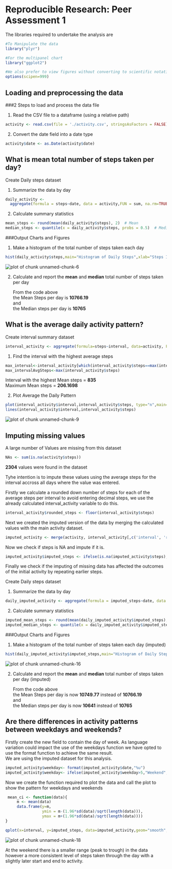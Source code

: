 # Reproducible Research: Peer Assessment 1

The libraries required to undertake the analysis are

```r
#To Manipulate the data
library("plyr")

#For the multipanel chart
library("ggplot2")

#We also prefer to view figures without converting to scientific notation
options(scipen=999)
```

## Loading and preprocessing the data

###2 Steps to load and process the data file
1. Read the CSV file to a dataframe (using a relative path)

```r
activity <- read.csv(file = './activity.csv', stringsAsFactors = FALSE)
```
2. Convert the date field into a date type

```r
activity$date <- as.Date(activity$date)
```


## What is mean total number of steps taken per day?

Create Daily steps dataset

1. Summarize the data by day

```r
daily_activity <-
  aggregate(formula = steps~date, data = activity,FUN = sum, na.rm=TRUE)
```

2. Calculate summary statistics

```r
mean_steps <- round(mean(daily_activity$steps), 2)  # Mean
median_steps <- quantile(x = daily_activity$steps, probs = 0.5)  # Median, 50%Q
```
###Output Charts and Figures

1. Make a histogram of the total number of steps taken each day


```r
hist(daily_activity$steps,main="Histogram of Daily Steps",xlab="Steps In a single day")
```

![plot of chunk unnamed-chunk-6](./PA1_template_files/figure-html/unnamed-chunk-6.png) 

2. Calculate and report the **mean** and **median** total number of steps taken per day 

    From the code above  
    the Mean Steps per day is **10766.19**  
    and  
    the Median steps per day is **10765**


## What is the average daily activity pattern?

Create interval summary dataset


```r
interval_activity <- aggregate(formula=steps~interval, data=activity, FUN=mean, na.rm=TRUE)
```

1. Find the interval with the highest average steps

```r
max_interval<-interval_activity[which(interval_activity$steps==max(interval_activity$steps)),]
max_intervalAvgSteps<-max(interval_activity$steps)
```

Interval with the highest Mean steps = **835**  
Maximum Mean steps = **206.1698**

2. Plot Average the Daily Pattern

```r
plot(interval_activity$interval,interval_activity$steps, type="n",main="Steps per interval averaged accross days",xlab="Interval",ylab="Average Steps")
lines(interval_activity$interval,interval_activity$steps)
```

![plot of chunk unnamed-chunk-9](./PA1_template_files/figure-html/unnamed-chunk-9.png) 

## Imputing missing values

A large number of Values are missing from this dataset

```r
NAs <- sum(is.na(activity$steps))
```

**2304** values were found in the dataset

Tyhe intention is to impute these values using the average steps for the interval accross all days where the value was entered.

Firstly we calculate a rounded down number of steps for each of the average steps per interval to avoid entering decimal steps, we use the already calculated interval_activity variable to do this.


```r
interval_activity$rounded_steps <- floor(interval_activity$steps)
```

Next we created the imputed version of the data by merging the calculated values with the main activity dataset.


```r
imputed_activity <- merge(activity, interval_activity[,c('interval', 'rounded_steps')],by='interval')
```

Now we check if steps is NA and impute if it is.


```r
imputed_activity$imputed_steps <- ifelse(is.na(imputed_activity$steps),imputed_activity$rounded_steps,imputed_activity$steps)
```

Finally we check if the imputing of missing data has affected the outcomes of the initial activity by repeating earlier steps.

Create Daily steps dataset

1. Summarize the data by day

```r
daily_imputed_activity <- aggregate(formula = imputed_steps~date, data = imputed_activity,FUN = sum, na.rm=TRUE)
```

2. Calculate summary statistics

```r
imputed_mean_steps <- round(mean(daily_imputed_activity$imputed_steps), 2)  # Mean
imputed_median_steps <- quantile(x = daily_imputed_activity$imputed_steps, probs = 0.5)  # Median, 50%Q
```

###Output Charts and Figures

1. Make a histogram of the total number of steps taken each day (imputed)


```r
hist(daily_imputed_activity$imputed_steps,main="Histogram of Daily Steps imputing missing data",xlab="Steps In a single day")
```

![plot of chunk unnamed-chunk-16](./PA1_template_files/figure-html/unnamed-chunk-16.png) 

2. Calculate and report the **mean** and **median** total number of steps taken per day (imputed)

    From the code above  
    the Mean Steps per day is now **10749.77** instead of **10766.19**   
    and  
    the Median steps per day is now **10641** instead of **10765**  
  
  

## Are there differences in activity patterns between weekdays and weekends?

Firstly create the new field to contain the day of week. As language variation could impact the use of the weekdays function we have opted to use the format function to achieve the same result.  
We are using the imputed dataset for this analysis.


```r
imputed_activity$weekday<- format(imputed_activity$date,"%u")
imputed_activity$weekday<- ifelse(imputed_activity$weekday>5,"Weekend","Weekday")
```

Now we create the function required to plot the data and call the plot to show the pattern for weekdays and weekends


```r
 mean_ci <- function(data){
     m <- mean(data)
     data.frame(y=m,
                ymin = m-(1.96*sd(data)/sqrt(length(data))),
                ymax = m+(1.96*sd(data)/sqrt(length(data))))
}

qplot(x=interval, y=imputed_steps, data=imputed_activity,geom="smooth", stat="summary", fun.data=mean_ci)+ labs(title="Steps per interval averaged accross days")+ labs(y="Average Steps")+labs( x="Interval")  + facet_grid(weekday~.)
```

![plot of chunk unnamed-chunk-18](./PA1_template_files/figure-html/unnamed-chunk-18.png) 

At the weekend there is a smaller range (peak to trough) in the data however a more consistent level of steps taken through the day with a slightly later start and end to activity.
